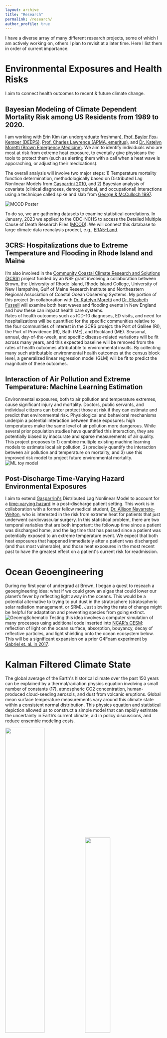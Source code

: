 ```yaml
---
layout: archive
title: "Research"
permalink: /research/
author_profile: true
---
```


I have a diverse array of many different research projects, some of which I am actively working on, others I plan to revisit at a later time. Here I list them in order of current importance.

# Environmental Exposures and Health Risks
I aim to connect health outcomes to recent & future climate change.


## Bayesian Modeling of Climate Dependent Mortality Risk among US Residents from 1989 to 2020.
I am working with Erin Kim (an undergraduate freshman), [Prof. Baylor Fox-Kemper (DEEPS)](https://vivo.brown.edu/display/bfoxkemp), [Prof. Charles Lawrence (APMA, emeritus)](https://vivo.brown.edu/display/clawrenc), and [Dr. Katelyn Moretti (Brown Emergency Medicine)](https://watson.brown.edu/chrhs/people/katelyn-moretti). We aim to identify individuals who are most at risk from extreme heat exposure, to eventally give physicans the tools to protect them (such as alerting them with a call when a heat wave is apporaching, or adjusting their medications).

The overall analysis will involve two major steps: 1) Temperature mortality function determination, methodologically based on Distributed Lag Nonlinear Models from [Gasparrini 2010](https://doi.org/10.1002/sim.3940), and 2) Bayesian analysis of covariate (clinical diagnoses, demographical, and occupational) interactions using a technique called spike and slab from [George & McCulloch 1997](http://www.jstor.org/stable/24306083).

![MCOD Poster](/images/publications/ClimateMortality_MCOD_poster.png)

To do so, we are gathering datasets to examine statistical correlations. In January, 2023 we applied to the CDC-NCHS to access the Detailed Multiple Cause of Death Research Files ([MCOD](https://wonder.cdc.gov/wonder/help/mcd.html)). We will connect this database to large climate data reanalysis prodect, e.g., [ERA5-Land](https://cds.climate.copernicus.eu/cdsapp#!/dataset/reanalysis-era5-land?tab=overview). 



## 3CRS: Hospitalizations due to Extreme Temperature and Flooding in Rhode Island and Maine
 I’m also involved in the [Community Coastal Climate Research and Solutions (3CRS)](https://www.brown.edu/news/2023-08-07/coastal-resilience) project funded by an NSF grant involving a collaboration between Brown, the University of Rhode Island,  Rhode Island College, University of New Hampshire, Gulf of Maine Research Institute and Northeastern Regional Association of Coastal Ocean Observing Systems. My portion of this project (in collaboration with [Dr. Katelyn Moretti](https://watson.brown.edu/chrhs/people/katelyn-moretti) and [Dr. Elizabeth Fussell](https://www.brown.edu/academics/population-studies/people/person/elizabeth-fussell) will examine both heat waves and flooding events in New England and how these can impact health care systems.
<br>
Rates of health outcomes such as ICD-10 diagnoses, ED visits, and need for hospitalizations will be quantified for the specific communities relative to the four communities of interest in the 3CRS proejct: the Port of Galilee (RI), the Port of Providence (RI), Bath (ME), and Rockland (ME). Seasonal, annual, day-of-the-week, and specific disease-related variations will be fit across many years, and this expected baseline will be removed from the rates of health outcomes attributable to environmental insults. By collecting many such attributable environmental health outcomes at the census block level, a generalized linear regression model (GLM) will be fit to predict the magnitude of these outcomes.

## Interaction of Air Pollution and Extreme Temperature: Machine Learning Estimation
Environmental exposures, both to air pollution and temperature extremes, cause significant injury and mortality.  Doctors, public servants, and individual citizens can better protect those at risk if they can estimate and predict that environmental risk. Physiological and behavioral mechanisms underpin a potential interaction between these exposures: high temperatures make the same level of air pollution more dangerous. While several prior population studies have quantified this interaction, they are potentially biased by inaccurate and sparse measurements of air quality. This project proposes to 1) combine multiple existing machine learning models to estimate local air pollution, 2) precisely quantify the interaction between air pollution and temperature on mortality, and 3) use this improved risk model to project future environmental mortality. 
![ML toy model](/images/publications/GoogleResearchProposal.png)

## Post-Discharge Time-Varying Hazard Environmental Exposures
I aim to extend [Gasparrini's](https://doi.org/10.1002/sim.3940) Distributed Lag Nonlinear Model to account for a [time-varying hazard](http://dx.doi.org/10.21037/atm.2018.02.12) in a post-discharge patient setting. This work is in collaboration with a former fellow medical student, [Dr. Allison Navarrete-Welton]( https://www.researchgate.net/profile/Allison-Navarrete-Welton), who is interested in the risk from extreme heat for patients that just underwent cardiovascular surgery. In this statistical problem, there are two temporal variables that are both important: the followup time since a patient was discharged home, and the lag time that has passed since a patient was potentially exposed to an extreme temperature event. We expect that both heat exposures that happened immediately after a patient was discharged (and thus most vulnerable), and those heat exposures in the most recent past to have the greatest effect on a patient's current risk for readmission.



# Ocean Geoengineering
During my first year of undergrad at Brown, I began a quest to reseach a geoengineering idea: what if we could grow an algae that could lower our planet’s fever by reflecting light away in the oceans. This would be a potential alternative to trying to put dust in the stratosphere (stratospheric solar radiation management, or SRM). Just slowing the rate of change might be helpful for adaptation and preventing species from going extinct.
![GeoengSchematic](/images/publications/GeoengPres.png)
Testing this idea involves a computer simulation of many processes using additional code inserted into [NCAR's CESM](https://www.cesm.ucar.edu/): reflection of light on the ocean surface, absorption, bouyancy, decay of reflective particles, and light shielding onto the ocean ecosystem below. This will be a significant expansion on a prior G4Foam experiment by [Gabriel et. al. in 2017](https://acp.copernicus.org/articles/17/595/2017/).


# Kalman Filtered Climate State
The global average of the Earth's historical climate over the past 150 years can be explained by a thermal/radiation physics equation involving a small number of constants (17), atmospheric CO2 concentration, human-produced cloud-seeding aerosols, and dust from volcanic eruptions. Global mean surface temperature measurements vary around this climate state within a consistent normal distribution. This physics equation and statistical depiction allowed us to construct a simple model that can rapidly estimate the uncertainty in Earth’s current climate, aid in policy discussions, and reduce ensemble modeling costs. 


<img src="/images/publications/EBM_Schematic_v4.png" width="50%">
<img src="/images/publications/extendKalmanFilter.png" width="40%">
<br> <br>
This work is in the last phase of peer review for the Journal of Climate, and a preprint can be found [here](https://doi.org/10.31223/X5FH2C). It will soon contribute to a collaboration paper with [Dr. Peter Thorne](https://www.maynoothuniversity.ie/faculty-social-sciences/our-people/peter-thorne) regarding "How will we know we have reached 1.5°C".

# Venous Thrombosis and Clinical Cardiology

I have spent my two summers in undergrad working for Dr. Peter Henke in the [Jobst Vascular Lab at the University of Michigan](https://medicine.umich.edu/dept/surgery-research/research-strengths/vascular-biology/conrad-jobst-vascular-research-laboratories/henke-lab), the first as a [Frankel Summer Research Fellow](https://sites.google.com/site/cvcsummerfellowship/home) primarily performing empirical histology stains on thrombus tissue, and the second  as a research assistant continuing research on mouse models of deep vein thrombosis. In addition, because of my background in mathematics and statistics, Dr. Henke gave me the opportunity to analyze and report clinical data from the Carotid Artery Revascularization Consortium of Southeastern Michigan, presented at the [2019 Academic Surgical Congress](https://www.asc-abstracts.org/abs2019/81-07-transfemoral-carotid-artery-stenting-is-inferior-to-carotid-endarterectomy-in-the-community/). I have also been involved in a number of similar projects in clinical cardiology, ranging from diuretic use to left bundle branch block to restenosis of stented veins. Astracts for some of these projects were accepted at the [2018 American Heart Association Scientific Sessions](https://www.ahajournals.org/doi/10.1161/circ.138.suppl_1.16500) and the [2020 American College of Cardiology](https://www.jacc.org/doi/abs/10.1016/s0735-1097%2820%2931586-2) conference.

# Vertical Axis Wind Turbine
In high school I won the Engineering Division of the Michigan State Science Fair with a physical miniature prototype  (now [patented](https://patents.google.com/patent/US9752557B2/en)) for a novel vertical axis wind turbine (or VWAT). My design is signficiantly more efficinet than other VWATs, due to a mechanism of linking opposing sails/blades. VAWTs have traditionally been ignored in favor of horizontal-axis wind turbines  (HAWTs) in most commercial wind farms due to the higher efficiency of HAWT designs that can be rotated to face the wind. However, on the open sea, rotating HAWTs are too unstable and wind are generally stronger and omnidirectional. These conditions are advantageous to VAWT, such as mine, which can capture wind from all directions. I currently hope to market my design to a larger maufacturing or research company, or construct/model a larger marine prototype.

<img src="/images/4bladeTurbine.png" width="45%">
<img src="/images/VWATship1.png" width="45%">
